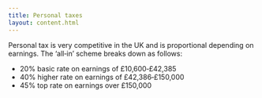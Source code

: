```yaml
---
title: Personal taxes
layout: content.html
---
```


Personal tax is very competitive in the UK and is proportional depending on earnings. The ‘all‐in’ scheme breaks down as follows:
 
- 20% basic rate on earnings of £10,600‐£42,385
- 40% higher rate on earnings of £42,386‐£150,000
- 45% top rate on earnings over £150,000